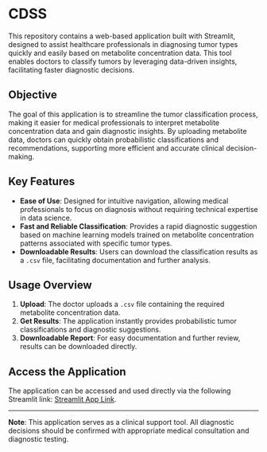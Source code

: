 # CDSS

This repository contains a web-based application built with Streamlit, designed to assist healthcare professionals in diagnosing tumor types quickly and easily based on metabolite concentration data. This tool enables doctors to classify tumors by leveraging data-driven insights, facilitating faster diagnostic decisions.

## Objective

The goal of this application is to streamline the tumor classification process, making it easier for medical professionals to interpret metabolite concentration data and gain diagnostic insights. By uploading metabolite data, doctors can quickly obtain probabilistic classifications and recommendations, supporting more efficient and accurate clinical decision-making.

## Key Features

- **Ease of Use**: Designed for intuitive navigation, allowing medical professionals to focus on diagnosis without requiring technical expertise in data science.
- **Fast and Reliable Classification**: Provides a rapid diagnostic suggestion based on machine learning models trained on metabolite concentration patterns associated with specific tumor types.
- **Downloadable Results**: Users can download the classification results as a `.csv` file, facilitating documentation and further analysis.

## Usage Overview

1. **Upload**: The doctor uploads a `.csv` file containing the required metabolite concentration data.
2. **Get Results**: The application instantly provides probabilistic tumor classifications and diagnostic suggestions.
3. **Downloadable Report**: For easy documentation and further review, results can be downloaded directly.

## Access the Application

The application can be accessed and used directly via the following Streamlit link: [Streamlit App Link](https://cdss-byopsi.streamlit.app).

---

**Note**: This application serves as a clinical support tool. All diagnostic decisions should be confirmed with appropriate medical consultation and diagnostic testing.
